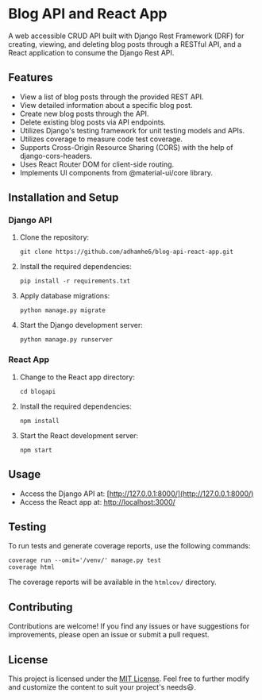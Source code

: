 # Blog API and React App

A web accessible CRUD API built with Django Rest Framework (DRF) for creating, viewing, and deleting blog posts through a RESTful API, and a React application to consume the Django Rest API.

## Features

- View a list of blog posts through the provided REST API.
- View detailed information about a specific blog post.
- Create new blog posts through the API.
- Delete existing blog posts via API endpoints.
- Utilizes Django's testing framework for unit testing models and APIs.
- Utilizes coverage to measure code test coverage.
- Supports Cross-Origin Resource Sharing (CORS) with the help of django-cors-headers.
- Uses React Router DOM for client-side routing.
- Implements UI components from @material-ui/core library.

## Installation and Setup

### Django API

1. Clone the repository:
    ```shell
    git clone https://github.com/adhamhe6/blog-api-react-app.git
    ```

2. Install the required dependencies:
    ```shell
    pip install -r requirements.txt
    ```

3. Apply database migrations:
    ```shell
    python manage.py migrate
    ```

4. Start the Django development server:
    ```shell
    python manage.py runserver
    ```

### React App

1. Change to the React app directory:
    ```shell
    cd blogapi
    ```

2. Install the required dependencies:
    ```shell
    npm install
    ```

3. Start the React development server:
    ```shell
    npm start
    ```

## Usage

- Access the Django API at: [http://127.0.0.1:8000/](http://127.0.0.1:8000/)
- Access the React app at: [http://localhost:3000/](http://localhost:3000/)

## Testing

To run tests and generate coverage reports, use the following commands:
```shell
coverage run --omit='/venv/' manage.py test
coverage html
```

The coverage reports will be available in the `htmlcov/` directory.

## Contributing

Contributions are welcome! If you find any issues or have suggestions for improvements, please open an issue or submit a pull request.

## License

This project is licensed under the [MIT License](LICENSE).
Feel free to further modify and customize the content to suit your project's needs😃.